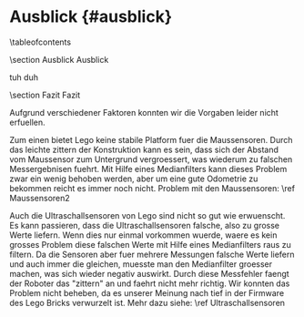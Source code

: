 Ausblick {#ausblick}
===

\tableofcontents

\section Ausblick Ausblick

tuh duh

\section Fazit Fazit

Aufgrund verschiedener Faktoren konnten wir die Vorgaben leider nicht erfuellen. 

Zum einen bietet Lego keine stabile Platform fuer die Maussensoren. Durch das 
leichte zittern der Konstruktion kann es sein, dass sich der Abstand vom 
Maussensor zum Untergrund vergroessert, was wiederum zu falschen Messergebnisen 
fuehrt. Mit Hilfe eines Medianfilters kann dieses Problem zwar ein wenig behoben 
werden, aber um eine gute Odometrie zu bekommen reicht es immer noch nicht. 
Problem mit den Maussensoren: \ref Maussensoren2

Auch die Ultraschallsensoren von Lego sind nicht so gut wie erwuenscht. Es kann 
passieren, dass die Ultraschallsensoren falsche, also zu grosse Werte liefern. 
Wenn dies nur einmal vorkommen wuerde, waere es kein grosses Problem diese 
falschen Werte mit Hilfe eines Medianfilters raus zu filtern. Da die Sensoren 
aber fuer mehrere Messungen falsche Werte liefern und auch immer die gleichen, 
muesste man den Medianfilter groesser machen, was sich wieder negativ auswirkt. 
Durch diese Messfehler faengt der Roboter das "zittern" an und faehrt nicht mehr 
richtig. Wir konnten das Problem nicht beheben, da es unserer Meinung nach tief 
in der Firmware des Lego Bricks verwurzelt ist. 
Mehr dazu siehe: \ref Ultraschallsensoren


